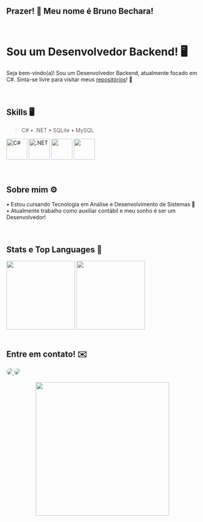 ## Prazer! 👋 Meu nome é Bruno Bechara!
<br>

# Sou um Desenvolvedor Backend! 🖥️

Seja bem-vindo(a)! Sou um Desenvolvedor Backend, atualmente focado em C#.  Sinta-se livre para visitar meus [repositórios](https://github.com/BrunoBechara12?tab=repositories)! 🤙
<br><br><br>

## Skills 🖥️
> C# • .NET • SQLite • MySQL
<div>
<img height= "55rem" alt="C#" src="https://cdn.jsdelivr.net/gh/devicons/devicon@latest/icons/csharp/csharp-original.svg" />
<img height= "55rem" alt=".NET" src="https://cdn.jsdelivr.net/gh/devicons/devicon@latest/icons/dotnetcore/dotnetcore-original.svg" />
<img height="55em" src="https://cdn.jsdelivr.net/gh/devicons/devicon@latest/icons/sqlite/sqlite-original-wordmark.svg" />    
<img height="55em" src="https://cdn.jsdelivr.net/gh/devicons/devicon@latest/icons/mysql/mysql-original-wordmark.svg" />
</div>
<br><br>


## Sobre mim ⚙️
<div>
• Estou cursando Tecnologia em Análise e Desenvolvimento de Sistemas 👾 <br>
• Atualmente trabalho como auxiliar contábil e meu sonho é ser um Desenvolvedor! <br>
</div>
<br><br>

## Stats e Top Languages 💾
<img height="180em" src="https://github-readme-stats.vercel.app/api?username=BrunoBechara12&show_icons=true&theme=tokyonight&include_all_commits=true&count_private=true"/>
<img height="180em" src="https://github-readme-stats.vercel.app/api/top-langs/?username=BrunoBechara12&layout=compact&langs_count=6&theme=tokyonight"/>
<br><br>

## Entre em contato! ✉️

<div align="center">
  <div align="left">
    <a href="https://www.linkedin.com/in/bruno-de-sousa-bechara-474b11267/" target="_blank">
      <img src="https://img.shields.io/badge/-LinkedIn-%230077B5?style=for-the-badge&logo=linkedin&logoColor=white" style="border-radius:50px;" target="_blank">
    </a>
    <a href="mailto:brunosbechara@gmail.com" target="_blank">
      <img src="https://img.shields.io/badge/Gmail-D14836?style=for-the-badge&logo=gmail&logoColor=white" style="border-radius:50px" target="_blank">
    </a>
  </div>
  <br>
  <img height="350 rem" src="https://www.alura.com.br/artigos/assets/hello-world-em-varias-linguagens/imagem1.gif" />
</div>

